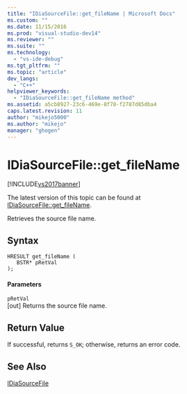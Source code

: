 ```yaml
---
title: "IDiaSourceFile::get_fileName | Microsoft Docs"
ms.custom: ""
ms.date: 11/15/2016
ms.prod: "visual-studio-dev14"
ms.reviewer: ""
ms.suite: ""
ms.technology: 
  - "vs-ide-debug"
ms.tgt_pltfrm: ""
ms.topic: "article"
dev_langs: 
  - "C++"
helpviewer_keywords: 
  - "IDiaSourceFile::get_fileName method"
ms.assetid: a5cb8927-23c6-469e-8f78-f2787d85dba4
caps.latest.revision: 11
author: "mikejo5000"
ms.author: "mikejo"
manager: "ghogen"
---
```

# IDiaSourceFile::get_fileName
[!INCLUDE[vs2017banner](../../includes/vs2017banner.md)]

The latest version of this topic can be found at [IDiaSourceFile::get_fileName](https://docs.microsoft.com/visualstudio/debugger/debug-interface-access/idiasourcefile-get-filename).  
  
Retrieves the source file name.  
  
## Syntax  
  
```cpp#  
HRESULT get_fileName (   
   BSTR* pRetVal  
);  
```  
  
#### Parameters  
 `pRetVal`  
 [out] Returns the source file name.  
  
## Return Value  
 If successful, returns `S_OK`; otherwise, returns an error code.  
  
## See Also  
 [IDiaSourceFile](../../debugger/debug-interface-access/idiasourcefile.md)



